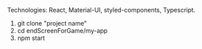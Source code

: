 Technologies: React, Material-UI, styled-components, Typescript.
1. git clone "project name"
2. cd endScreenForGame/my-app
3. npm start

